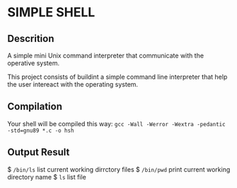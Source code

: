 # SIMPLE SHELL

## Descrition

A simple mini Unix command interpreter that communicate with the operative system.

This project consists of buildint a simple command line interpreter that help the user intereact with the operating system.

## Compilation
Your shell will be compiled this way:
`gcc -Wall -Werror -Wextra -pedantic -std=gnu89 *.c -o hsh`

## Output Result
$ `/bin/ls` list current working dirrctory files
$ `/bin/pwd` print current working directory name
$ `ls` list file


